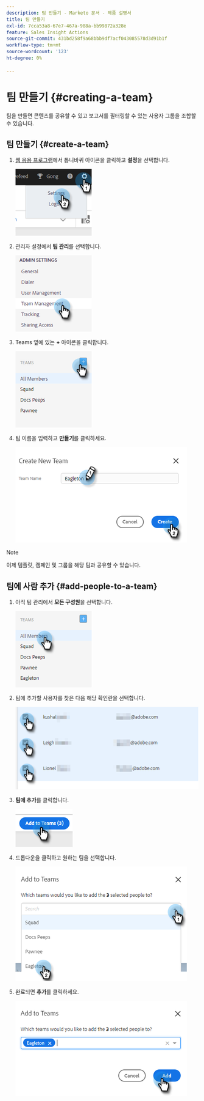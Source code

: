 ```yaml
---
description: 팀 만들기 - Marketo 문서 - 제품 설명서
title: 팀 만들기
exl-id: 7cca53a8-67e7-467a-988a-bb99872a328e
feature: Sales Insight Actions
source-git-commit: 431bd258f9a68bbb9df7acf043085578d3d91b1f
workflow-type: tm+mt
source-wordcount: '123'
ht-degree: 0%

---
```


# 팀 만들기 {#creating-a-team}

팀을 만들면 콘텐츠를 공유할 수 있고 보고서를 필터링할 수 있는 사용자 그룹을 조합할 수 있습니다.

## 팀 만들기 {#create-a-team}

1. [웹 응용 프로그램](https://toutapp.com/login)에서 톱니바퀴 아이콘을 클릭하고 **설정**&#x200B;을 선택합니다.

   ![](assets/creating-a-team-1.png)

1. 관리자 설정에서 **팀 관리**&#x200B;를 선택합니다.

   ![](assets/creating-a-team-2.png)

1. Teams 옆에 있는 **+** 아이콘을 클릭합니다.

   ![](assets/creating-a-team-3.png)

1. 팀 이름을 입력하고 **만들기**&#x200B;를 클릭하세요.

   ![](assets/creating-a-team-4.png)

>[!NOTE]
>
>이제 템플릿, 캠페인 및 그룹을 해당 팀과 공유할 수 있습니다.

## 팀에 사람 추가 {#add-people-to-a-team}

1. 아직 팀 관리에서 **모든 구성원**&#x200B;을 선택합니다.

   ![](assets/creating-a-team-5.png)

1. 팀에 추가할 사용자를 찾은 다음 해당 확인란을 선택합니다.

   ![](assets/creating-a-team-6.png)

1. **팀에 추가**&#x200B;를 클릭합니다.

   ![](assets/creating-a-team-7.png)

1. 드롭다운을 클릭하고 원하는 팀을 선택합니다.

   ![](assets/creating-a-team-8.png)

1. 완료되면 **추가**&#x200B;를 클릭하세요.

   ![](assets/creating-a-team-9.png)
